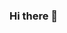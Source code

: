 ### Hi there 👋

<!--
**YussifX/YussifX** is a ✨ _special_ ✨ repository because its `README.md` (this file) appears on your GitHub profile.

Here are some ideas to get you started:

- 🔭 I’m currently working on ...
- 🌱 I’m currently learning ...
- 👯 I’m looking to collaborate on ...
- 🤔 I’m looking for help with ...
- 💬 Ask me about ...
- 📫 How to reach me: ...
- 😄 Pronouns: ...![Big hero 6](https://github.com/YussifX/YussifX/assets/131582653/ae52cdbd-2df9-4e22-9118-fd075f81950b)

- ⚡ Fun fact: ...
-->
